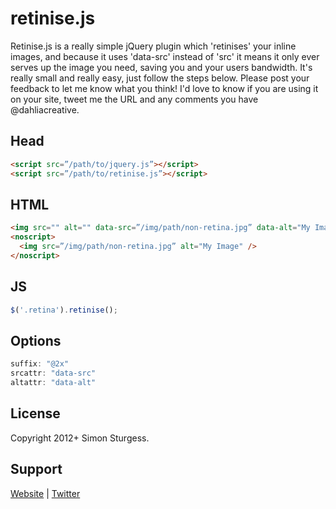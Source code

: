 # retinise.js

Retinise.js is a really simple jQuery plugin which 'retinises' your inline images, and because it uses 'data-src' instead of 'src' it means it only ever serves up the image you need, saving you and your users bandwidth. It's really small and really easy, just follow the steps below.
Please post your feedback to let me know what you think! I'd love to know if you are using it on your site, tweet me the URL and any comments you have @dahliacreative.


## Head
```html
<script src=”/path/to/jquery.js”></script>
<script src=”/path/to/retinise.js”></script>
```

## HTML
```html
<img src="" alt="" data-src=”/img/path/non-retina.jpg” data-alt="My Image" class=”retina” />
<noscript>
  <img src=”/img/path/non-retina.jpg” alt="My Image" />
</noscript>
```

## JS
```js
$('.retina').retinise();
```

## Options
```js
suffix: "@2x"
srcattr: "data-src"
altattr: "data-alt"
```

## License

Copyright 2012+ Simon Sturgess.

## Support

[Website](http://www.dahliacreative.com/retinisejs/) | 
[Twitter](http://www.twitter.com/dahliacreative)
